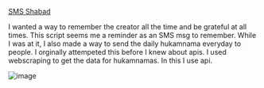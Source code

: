 [SMS Shabad](https://gs4-prod.herokuapp.com/)

I wanted a way to remember the creator all the time and be grateful at all times. This script seems me a reminder as an SMS msg to remember. While I was at it, I also made a way to send
the daily hukamnama everyday to people. I orginally attempeted this before I knew about apis. I used webscraping to get the data for hukamnamas. In this I use api.

![image](https://user-images.githubusercontent.com/73843250/146895043-3ec2ac0d-4e49-4e62-b22f-98f94a1cc0fb.png)

